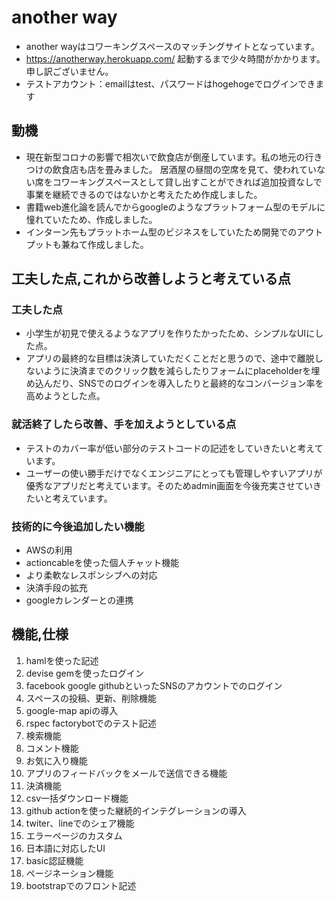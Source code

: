 # another way
- another wayはコワーキングスペースのマッチングサイトとなっています。
- https://anotherway.herokuapp.com/ 起動するまで少々時間がかかります。申し訳ございません。
- テストアカウント：emailはtest、パスワードはhogehogeでログインできます

## 動機
- 現在新型コロナの影響で相次いで飲食店が倒産しています。私の地元の行きつけの飲食店も店を畳みました。
居酒屋の昼間の空席を見て、使われていない席をコワーキングスペースとして貸し出すことができれば追加投資なしで事業を継続できるのではないかと考えたため作成しました。
- 書籍web進化論を読んでからgoogleのようなプラットフォーム型のモデルに憧れていたため、作成しました。
- インターン先もプラットホーム型のビジネスをしていたため開発でのアウトプットも兼ねて作成しました。

## 工夫した点,これから改善しようと考えている点
 ### 工夫した点
 - 小学生が初見で使えるようなアプリを作りたかったため、シンプルなUIにした点。
 - アプリの最終的な目標は決済していただくことだと思うので、途中で離脱しないように決済までのクリック数を減らしたりフォームにplaceholderを埋め込んだり、SNSでのログインを導入したりと最終的なコンバージョン率を高めようとした点。
 ### 就活終了したら改善、手を加えようとしている点
 - テストのカバー率が低い部分のテストコードの記述をしていきたいと考えています。
 - ユーザーの使い勝手だけでなくエンジニアにとっても管理しやすいアプリが優秀なアプリだと考えています。そのためadmin画面を今後充実させていきたいと考えています。
 ### 技術的に今後追加したい機能
 - AWSの利用
 - actioncableを使った個人チャット機能
 - より柔軟なレスポンシブへの対応
 - 決済手段の拡充
 - googleカレンダーとの連携

## 機能,仕様
1. hamlを使った記述
1. devise gemを使ったログイン                              
1. facebook google githubといったSNSのアカウントでのログイン
1. スペースの投稿、更新、削除機能
1. google-map apiの導入                
1. rspec factorybotでのテスト記述
1. 検索機能
1. コメント機能                            
1. お気に入り機能
1. アプリのフィードバックをメールで送信できる機能
1. 決済機能
1. csv一括ダウンロード機能
1. github actionを使った継続的インテグレーションの導入
1. twiter、lineでのシェア機能                           
1. エラーページのカスタム
1. 日本語に対応したUI
1. basic認証機能
1. ページネーション機能
1. bootstrapでのフロント記述

